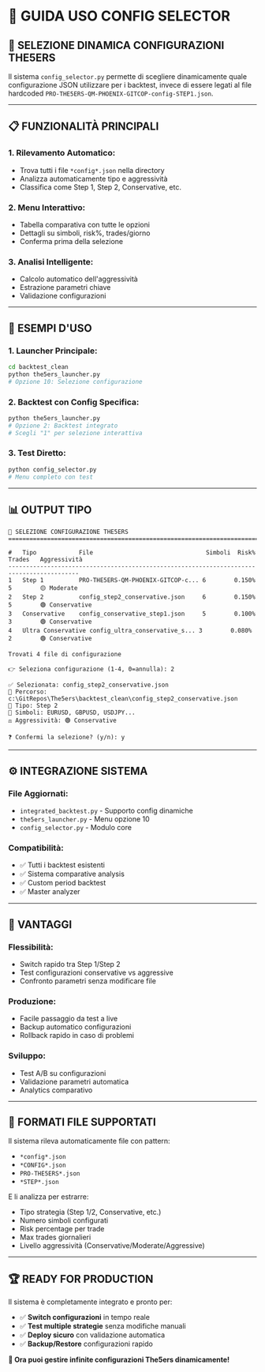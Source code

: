 # 🔧 GUIDA USO CONFIG SELECTOR

## 🎯 **SELEZIONE DINAMICA CONFIGURAZIONI THE5ERS**

Il sistema `config_selector.py` permette di scegliere dinamicamente quale configurazione JSON utilizzare per i backtest, invece di essere legati al file hardcoded `PRO-THE5ERS-QM-PHOENIX-GITCOP-config-STEP1.json`.

---

## 📋 **FUNZIONALITÀ PRINCIPALI**

### **1. Rilevamento Automatico:**
- Trova tutti i file `*config*.json` nella directory
- Analizza automaticamente tipo e aggressività
- Classifica come Step 1, Step 2, Conservative, etc.

### **2. Menu Interattivo:**
- Tabella comparativa con tutte le opzioni
- Dettagli su simboli, risk%, trades/giorno
- Conferma prima della selezione

### **3. Analisi Intelligente:**
- Calcolo automatico dell'aggressività
- Estrazione parametri chiave
- Validazione configurazioni

---

## 🚀 **ESEMPI D'USO**

### **1. Launcher Principale:**
```bash
cd backtest_clean
python the5ers_launcher.py
# Opzione 10: Selezione configurazione
```

### **2. Backtest con Config Specifica:**
```bash
python the5ers_launcher.py
# Opzione 2: Backtest integrato
# Scegli "1" per selezione interattiva
```

### **3. Test Diretto:**
```bash
python config_selector.py
# Menu completo con test
```

---

## 📊 **OUTPUT TIPO**

```
🎯 SELEZIONE CONFIGURAZIONE THE5ERS
================================================================================

#   Tipo            File                                Simboli  Risk%    Trades   Aggressività
------------------------------------------------------------------------------------------
1   Step 1          PRO-THE5ERS-QM-PHOENIX-GITCOP-c... 6        0.150%   5        🟡 Moderate
2   Step 2          config_step2_conservative.json     6        0.150%   5        🟢 Conservative  
3   Conservative    config_conservative_step1.json     5        0.100%   3        🟢 Conservative
4   Ultra Conservative config_ultra_conservative_s... 3        0.080%   2        🟢 Conservative

Trovati 4 file di configurazione

👉 Seleziona configurazione (1-4, 0=annulla): 2

✅ Selezionata: config_step2_conservative.json
📁 Percorso: c:\GitRepos\The5ers\backtest_clean\config_step2_conservative.json
🎯 Tipo: Step 2
💱 Simboli: EURUSD, GBPUSD, USDJPY...
⚖️ Aggressività: 🟢 Conservative

❓ Confermi la selezione? (y/n): y
```

---

## ⚙️ **INTEGRAZIONE SISTEMA**

### **File Aggiornati:**
- `integrated_backtest.py` - Supporto config dinamiche
- `the5ers_launcher.py` - Menu opzione 10
- `config_selector.py` - Modulo core

### **Compatibilità:**
- ✅ Tutti i backtest esistenti
- ✅ Sistema comparative analysis  
- ✅ Custom period backtest
- ✅ Master analyzer

---

## 🎯 **VANTAGGI**

### **Flessibilità:**
- Switch rapido tra Step 1/Step 2
- Test configurazioni conservative vs aggressive
- Confronto parametri senza modificare file

### **Produzione:**
- Facile passaggio da test a live
- Backup automatico configurazioni
- Rollback rapido in caso di problemi

### **Sviluppo:**
- Test A/B su configurazioni
- Validazione parametri automatica
- Analytics comparativo

---

## 📝 **FORMATI FILE SUPPORTATI**

Il sistema rileva automaticamente file con pattern:
- `*config*.json`
- `*CONFIG*.json`
- `PRO-THE5ERS*.json`
- `*STEP*.json`

E li analizza per estrarre:
- Tipo strategia (Step 1/2, Conservative, etc.)
- Numero simboli configurati
- Risk percentage per trade
- Max trades giornalieri
- Livello aggressività (Conservative/Moderate/Aggressive)

---

## 🏆 **READY FOR PRODUCTION**

Il sistema è completamente integrato e pronto per:
- ✅ **Switch configurazioni** in tempo reale
- ✅ **Test multiple strategie** senza modifiche manuali
- ✅ **Deploy sicuro** con validazione automatica
- ✅ **Backup/Restore** configurazioni rapido

**🚀 Ora puoi gestire infinite configurazioni The5ers dinamicamente!**
